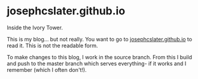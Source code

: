 # josephcslater.github.io
Inside the Ivory Tower.

This is my blog... but not really. You want to go to [josephcslater.github.io](http://josephcslater.github.io) to read it. This is not the readable form. 

To make changes to this blog, I work in the source branch. From this I build and push to the master branch which serves everything- if it works and I remember (which I often don't!). 
